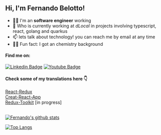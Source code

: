 

## Hi, I'm Fernando Belotto!


- 👨‍💻  I'm an **software engineer** working 
- 🚀  Who is currently working at _dLocal_ in projects involving typescript, react, golang and quarkus
- 📫  lets talk about technology! you can reach me by email at any time
- 👨‍🔬  Fun fact: I got an chemistry background

#### Find me on:
[![Linkedin Badge](https://img.shields.io/badge/-LinkedIn-blue?style=flat-square&logo=Linkedin&logoColor=white&link=https://www.linkedin.com/in/fernando-gabriel-bosco)](https://www.linkedin.com/in/fernando-gabriel-bosco)
[![Youtube Badge](https://img.shields.io/badge/-Youtube-red?style=flat-square&logo=Youtube&logoColor=white&link=https://www.youtube.com)](https://www.youtube.com/channel/UCeEmRnNnWQitX_DJfCUpygA)

#### Check some of my translations here 👇

[React-Redux](https://fernandobelotto.github.io/react-redux) <br/>
[Creat-React-App](https://fernandobelotto.github.io/create-react-app) <br/>
[Redux-Toolkit](https://fernandobelotto.github.io/redux-toolkit) [in progress] <br/>

<br/>[![Fernando's github stats](https://github-readme-stats.vercel.app/api?username=fernandobelotto&count_private=true&count_private=true&theme=tokyonight)](https://github.com/fernandobelotto/github-readme-stats)

[![Top Langs](https://github-readme-stats.vercel.app/api/top-langs/?username=fernandobelotto&layout=compact&theme=tokyonight)](https://github.com/fernandobelotto/github-readme-stats)
